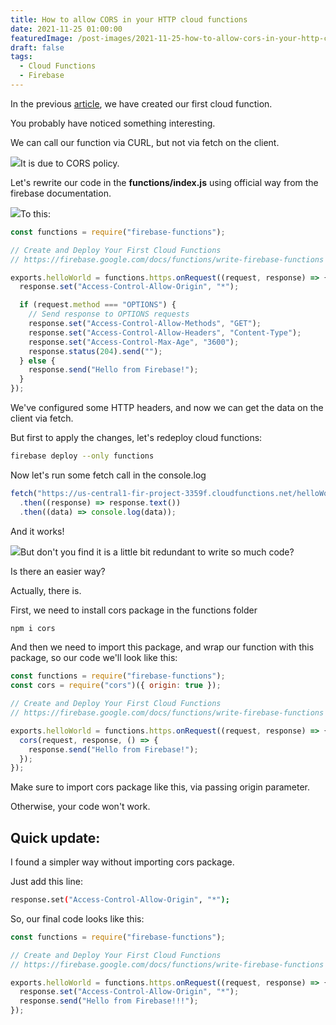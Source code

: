 ```yaml
---
title: How to allow CORS in your HTTP cloud functions
date: 2021-11-25 01:00:00
featuredImage: /post-images/2021-11-25-how-to-allow-cors-in-your-http-cloud-functions.webp
draft: false
tags:
  - Cloud Functions
  - Firebase
---
```


In the previous [article](http://localhost/wordpress/blog/getting-started-with-firebase-cloud-functions/), we have created our first cloud function.

You probably have noticed something interesting.

We can call our function via CURL, but not via fetch on the client.

![](http://localhost/wordpress/wp-content/uploads/2021/11/image-19.png)It is due to CORS policy.

Let's rewrite our code in the **functions/index.js** using official way from the firebase documentation.

![](http://localhost/wordpress/wp-content/uploads/2021/11/image-14-1024x244-1.png)To this:

```javascript
const functions = require("firebase-functions");

// Create and Deploy Your First Cloud Functions
// https://firebase.google.com/docs/functions/write-firebase-functions

exports.helloWorld = functions.https.onRequest((request, response) => {
  response.set("Access-Control-Allow-Origin", "*");

  if (request.method === "OPTIONS") {
    // Send response to OPTIONS requests
    response.set("Access-Control-Allow-Methods", "GET");
    response.set("Access-Control-Allow-Headers", "Content-Type");
    response.set("Access-Control-Max-Age", "3600");
    response.status(204).send("");
  } else {
    response.send("Hello from Firebase!");
  }
});
```

We've configured some HTTP headers, and now we can get the data on the client via fetch.

But first to apply the changes, let's redeploy cloud functions:

```bash
firebase deploy --only functions
```

Now let's run some fetch call in the console.log

```javascript
fetch("https://us-central1-fir-project-3359f.cloudfunctions.net/helloWorld")
  .then((response) => response.text())
  .then((data) => console.log(data));
```

And it works!

![](http://localhost/wordpress/wp-content/uploads/2021/11/image-20.png)But don't you find it is a little bit redundant to write so much code?

Is there an easier way?

Actually, there is.

First, we need to install cors package in the functions folder

```bash
npm i cors
```

And then we need to import this package, and wrap our function with this package, so our code we'll look like this:

```javascript
const functions = require("firebase-functions");
const cors = require("cors")({ origin: true });

// Create and Deploy Your First Cloud Functions
// https://firebase.google.com/docs/functions/write-firebase-functions

exports.helloWorld = functions.https.onRequest((request, response) => {
  cors(request, response, () => {
    response.send("Hello from Firebase!");
  });
});
```

Make sure to import cors package like this, via passing origin parameter.

Otherwise, your code won't work.

## Quick update:

I found a simpler way without importing cors package.

Just add this line:

```bash
response.set("Access-Control-Allow-Origin", "*");
```

So, our final code looks like this:

```javascript
const functions = require("firebase-functions");

// Create and Deploy Your First Cloud Functions
// https://firebase.google.com/docs/functions/write-firebase-functions

exports.helloWorld = functions.https.onRequest((request, response) => {
  response.set("Access-Control-Allow-Origin", "*");
  response.send("Hello from Firebase!!!");
});
```
